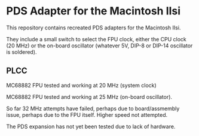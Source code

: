 # PDS Adapter for the Macintosh IIsi

This repository contains recreated PDS adapters for the Macintosh IIsi.

They include a small switch to select the FPU clock, either the CPU clock (20 MHz) or the on-board oscillator (whatever 5V, DIP-8 or DIP-14 oscillator is soldered).

## PLCC

MC68882 FPU tested and working at 20 MHz (system clock)

MC68882 FPU tested and working at 25 MHz (on-board oscillator).

So far 32 MHz attempts have failed, perhaps due to board/assmembly issue, perhaps due to the FPU itself. Higher speed not attempted.

The PDS expansion has not yet been tested due to lack of hardware.